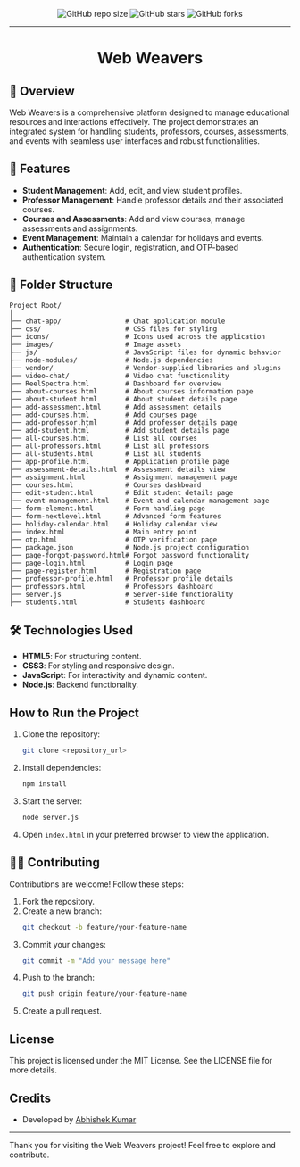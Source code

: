 <div align="center">

![GitHub repo size](https://img.shields.io/github/repo-size/ctrlabhi/Web-Weavers)
  ![GitHub stars](https://img.shields.io/github/stars/ctrlabhi/Web-Weavers?style=social)
  ![GitHub forks](https://img.shields.io/github/forks/ctrlabhi/Web-Weavers?style=social)
<hr>
  <h1 align="center">Web Weavers</h1>
</div>

## 🚀 Overview  
Web Weavers is a comprehensive platform designed to manage educational resources and interactions effectively. The project demonstrates an integrated system for handling students, professors, courses, assessments, and events with seamless user interfaces and robust functionalities.

## 🌟 Features  
- **Student Management**: Add, edit, and view student profiles.  
- **Professor Management**: Handle professor details and their associated courses.  
- **Courses and Assessments**: Add and view courses, manage assessments and assignments.  
- **Event Management**: Maintain a calendar for holidays and events.  
- **Authentication**: Secure login, registration, and OTP-based authentication system.

## 📂 Folder Structure  
```
Project Root/
│
├── chat-app/                # Chat application module
├── css/                     # CSS files for styling
├── icons/                   # Icons used across the application
├── images/                  # Image assets
├── js/                      # JavaScript files for dynamic behavior
├── node-modules/            # Node.js dependencies
├── vendor/                  # Vendor-supplied libraries and plugins
├── video-chat/              # Video chat functionality
├── ReelSpectra.html         # Dashboard for overview
├── about-courses.html       # About courses information page
├── about-student.html       # About student details page
├── add-assessment.html      # Add assessment details
├── add-courses.html         # Add courses page
├── add-professor.html       # Add professor details page
├── add-student.html         # Add student details page
├── all-courses.html         # List all courses
├── all-professors.html      # List all professors
├── all-students.html        # List all students
├── app-profile.html         # Application profile page
├── assessment-details.html  # Assessment details view
├── assignment.html          # Assignment management page
├── courses.html             # Courses dashboard
├── edit-student.html        # Edit student details page
├── event-management.html    # Event and calendar management page
├── form-element.html        # Form handling page
├── form-nextlevel.html      # Advanced form features
├── holiday-calendar.html    # Holiday calendar view
├── index.html               # Main entry point
├── otp.html                 # OTP verification page
├── package.json             # Node.js project configuration
├── page-forgot-password.html# Forgot password functionality
├── page-login.html          # Login page
├── page-register.html       # Registration page
├── professor-profile.html   # Professor profile details
├── professors.html          # Professors dashboard
├── server.js                # Server-side functionality
├── students.html            # Students dashboard
```

## 🛠️ Technologies Used  
- **HTML5**: For structuring content.  
- **CSS3**: For styling and responsive design.  
- **JavaScript**: For interactivity and dynamic content.  
- **Node.js**: Backend functionality.  

## How to Run the Project  
1. Clone the repository:
   ```bash
   git clone <repository_url>
   ```
2. Install dependencies:
   ```bash
   npm install
   ```
3. Start the server:
   ```bash
   node server.js
   ```
4. Open `index.html` in your preferred browser to view the application.  

## 🧑‍💻 Contributing  
Contributions are welcome! Follow these steps:
1. Fork the repository.
2. Create a new branch:
   ```bash
   git checkout -b feature/your-feature-name
   ```
3. Commit your changes:
   ```bash
   git commit -m "Add your message here"
   ```
4. Push to the branch:
   ```bash
   git push origin feature/your-feature-name
   ```
5. Create a pull request.  

## License  
This project is licensed under the MIT License. See the LICENSE file for more details.  

## Credits  
- Developed by [Abhishek Kumar](https://www.linkedin.com/in/ctrlabhi/)  

---  
Thank you for visiting the Web Weavers project! Feel free to explore and contribute.
